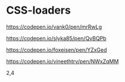 # CSS-loaders

https://codepen.io/vank0/pen/mrRwLg


https://codepen.io/slyka85/pen/QvBQPb   



https://codepen.io/foxeisen/pen/YZxGed


https://codepen.io/vineethtrv/pen/NWxZqMM


2,4

